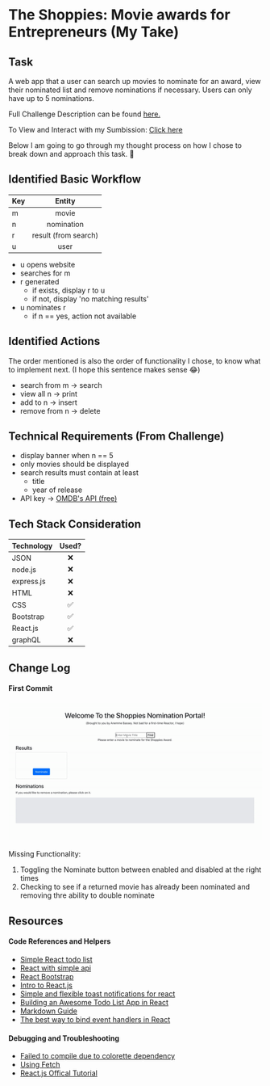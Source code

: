 # The Shoppies: Movie awards for Entrepreneurs (My Take)

Task
-
A web app that a user can search up movies to nominate for an award, view their nominated list and remove nominations if necessary. Users can only have up to 5 nominations.

Full Challenge Description can be found [here.](https://docs.google.com/document/d/1AZO0BZwn1Aogj4f3PDNe1mhq8pKsXZxtrG--EIbP_-w/preview?pru=AAABdHlQRnE*WQl0v68vsF_nPbygOim7ww#heading=h.31w9woubunro)

To View and Interact with my Sumbission: [Click here](https://shoppies-by-anemme.herokuapp.com/)

Below I am going to go through my thought process on how I chose to break down and approach this task. 🙂


Identified Basic Workflow
-

| Key        | Entity        |
| ---------- |:-------------:|
| m   | movie |
| n   | nomination |
| r   | result (from search)|
| u   | user |

- u opens website
- searches for m
- r generated
  - if exists, display r to u
  - if not, display 'no matching results'
- u nominates r
  - if n == yes, action not available

Identified Actions
-
The order mentioned is also the order of functionality I chose, to know what to implement next. (I hope this sentence makes sense 😂)
- search from m -> search
- view all n -> print
- add to n -> insert
- remove from n -> delete

Technical Requirements (From Challenge)
- 
- display banner when n == 5
- only movies should be displayed
- search results must contain at least
  - title
  - year of release
- API key -> [OMDB's API (free)](http://www.omdbapi.com/)

Tech Stack Consideration
-
| Technology       | Used?        |
| ---------- |:-------------:|
| JSON | ❌ |
| node.js | ❌ |
| express.js | ❌ |
| HTML | ❌ |
| CSS | ✅ |
| Bootstrap | ✅ |
| React.js | ✅ |
| graphQL | ❌ |

Change Log
-
#### First Commit
 
![Gif showning workflow of first commit](demo/ezgif-6-04caa15e042c.gif)

Missing Functionality:
1. Toggling the Nominate button between enabled and disabled at the right times
2. Checking to see if a returned movie has already been nominated and removing thre ability to double nominate


Resources
-
#### Code References and Helpers
- [Simple React todo list](https://medium.com/@aghh1504/1-simple-react-todo-list-52186b62976b)
- [React with simple api](https://medium.com/@aghh1504/3-react-with-simple-api-7e32248aeea5)
- [React Bootstrap](https://react-bootstrap.netlify.app/components/)
- [Intro to React.js](https://medium.com/the-codelog/intro-to-react-js-a37696fd99af)
- [Simple and flexible toast notifications for react](https://reactjsexample.com/simple-and-flexible-toast-notifications-for-react/)
- [Building an Awesome Todo List App in React](https://www.kirupa.com/react/simple_todo_app_react.htm)
- [Markdown Guide](https://github.com/adam-p/markdown-here/wiki/Markdown-Cheatsheet#headers)
- [The best way to bind event handlers in React](https://www.freecodecamp.org/news/the-best-way-to-bind-event-handlers-in-react-282db2cf1530/)

#### Debugging and Troubleshooting

- [Failed to compile due to colorette dependency](https://github.com/facebook/create-react-app/issues/9273)
- [Using Fetch](https://developer.mozilla.org/en-US/docs/Web/API/Fetch_API/Using_Fetch)
- [React.js Offical Tutorial](https://reactjs.org/tutorial/tutorial.html)
